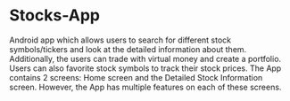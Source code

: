 # Stocks-App
Android app which allows users to search for different stock symbols/tickers and look at the detailed information about them. Additionally, the users can trade with virtual money and create a portfolio. Users can also favorite stock symbols to track their stock prices. The App contains 2 screens: Home screen and the Detailed Stock Information screen. However, the App has multiple features on each of these screens.
